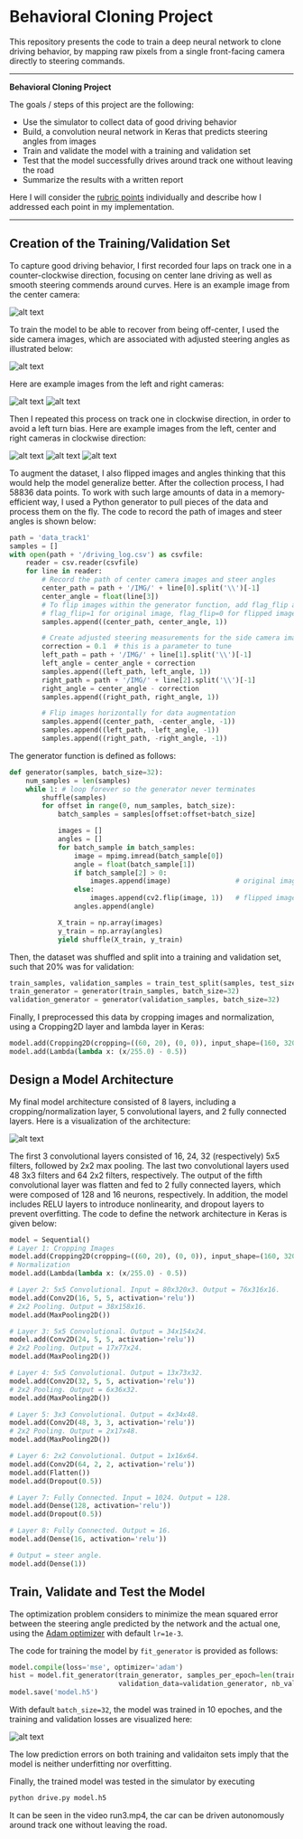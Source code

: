 # Behavioral Cloning Project

This repository presents the code to train a deep neural network to clone driving behavior, by mapping raw pixels from a single front-facing camera directly to steering commands.

---

**Behavioral Cloning Project**

The goals / steps of this project are the following:
* Use the simulator to collect data of good driving behavior
* Build, a convolution neural network in Keras that predicts steering angles from images
* Train and validate the model with a training and validation set
* Test that the model successfully drives around track one without leaving the road
* Summarize the results with a written report

Here I will consider the [rubric points](https://review.udacity.com/#!/rubrics/432/view) individually and describe how I addressed each point in my implementation. 

[//]: # (Image References)

[image1]: ./images/center.jpg "Center Image"
[image2]: ./images/side_cameras.png "Multiple Cameras"
[image3]: ./images/left.jpg "Left Image"
[image4]: ./images/right.jpg "Right Image"
[image5]: ./images/left_cw.jpg "Left Image Clockwise"
[image6]: ./images/center_cw.jpg "Center Image Clockwise"
[image7]: ./images/right_cw.jpg "Right Image Clockwise"
[image8]: ./images/architecture.png "CNN Architecture"
[image9]: ./images/loss.png "Visualization of Loss"

---

## Creation of the Training/Validation Set

To capture good driving behavior, I first recorded four laps on track one in a counter-clockwise direction, focusing on center lane driving as well as smooth steering commends around curves. Here is an example image from the center camera:

![alt text][image1]

To train the model to be able to recover from being off-center, I used the side camera images, which are associated with adjusted steering angles as illustrated below:

![alt text][image2]

Here are example images from the left and right cameras:

![alt text][image3]
![alt text][image4]

Then I repeated this process on track one in clockwise direction, in order to avoid a left turn bias. Here are example images from the left, center and right cameras in clockwise direction:

![alt text][image5]
![alt text][image6]
![alt text][image7]

To augment the dataset, I also flipped images and angles thinking that this would help the model generalize better. After the collection process, I had 58836 data points. To work with such large amounts of data in a memory-efficient way, I used a Python generator to pull pieces of the data and process them on the fly. The code to record the path of images and steer angles is shown below:

```python
path = 'data_track1'
samples = []
with open(path + '/driving_log.csv') as csvfile:
    reader = csv.reader(csvfile)
    for line in reader:
        # Record the path of center camera images and steer angles
        center_path = path + '/IMG/' + line[0].split('\\')[-1]
        center_angle = float(line[3])
        # To flip images within the generator function, add flag_flip as the third entry
        # flag_flip=1 for original image, flag_flip=0 for flipped image
        samples.append((center_path, center_angle, 1))

        # Create adjusted steering measurements for the side camera images
        correction = 0.1  # this is a parameter to tune
        left_path = path + '/IMG/' + line[1].split('\\')[-1]
        left_angle = center_angle + correction
        samples.append((left_path, left_angle, 1))
        right_path = path + '/IMG/' + line[2].split('\\')[-1]
        right_angle = center_angle - correction
        samples.append((right_path, right_angle, 1))

        # Flip images horizontally for data augmentation
        samples.append((center_path, -center_angle, -1))
        samples.append((left_path, -left_angle, -1))
        samples.append((right_path, -right_angle, -1))
```

The generator function is defined as follows:

```python
def generator(samples, batch_size=32):
    num_samples = len(samples)
    while 1: # loop forever so the generator never terminates
        shuffle(samples)
        for offset in range(0, num_samples, batch_size):
            batch_samples = samples[offset:offset+batch_size]

            images = []
            angles = []
            for batch_sample in batch_samples:
                image = mpimg.imread(batch_sample[0])
                angle = float(batch_sample[1])
                if batch_sample[2] > 0:
                    images.append(image)                # original image
                else:
                    images.append(cv2.flip(image, 1))   # flipped image
                angles.append(angle)

            X_train = np.array(images)
            y_train = np.array(angles)
            yield shuffle(X_train, y_train)
```

Then, the dataset was shuffled and split into a training and validation set, such that 20% was for validation:

```python
train_samples, validation_samples = train_test_split(samples, test_size=0.2)
train_generator = generator(train_samples, batch_size=32)
validation_generator = generator(validation_samples, batch_size=32)
```

Finally, I preprocessed this data by cropping images and normalization, using a Cropping2D layer and lambda layer in Keras:

```python
model.add(Cropping2D(cropping=((60, 20), (0, 0)), input_shape=(160, 320, 3)))
model.add(Lambda(lambda x: (x/255.0) - 0.5))
```

## Design a Model Architecture

My final model architecture consisted of 8 layers, including a cropping/normalization layer, 5 convolutional layers, and 2 fully connected layers. Here is a visualization of the architecture:

![alt text][image8]

The first 3 convolutional layers consisted of 16, 24, 32 (respectively) 5x5 filters, followed by 2x2 max pooling. The last two convolutional layers used 48 3x3 filters and 64 2x2 filters, respectively. The output of the fifth convolutional layer was flatten and fed to 2 fully connected layers, which were composed of 128 and 16 neurons, respectively. In addition, the model includes RELU layers to introduce nonlinearity, and dropout layers to prevent overfitting. The code to define the network architecture in Keras is given below:

```python
model = Sequential()
# Layer 1: Cropping Images
model.add(Cropping2D(cropping=((60, 20), (0, 0)), input_shape=(160, 320, 3)))
# Normalization
model.add(Lambda(lambda x: (x/255.0) - 0.5))

# Layer 2: 5x5 Convolutional. Input = 80x320x3. Output = 76x316x16.
model.add(Conv2D(16, 5, 5, activation='relu'))
# 2x2 Pooling. Output = 38x158x16.
model.add(MaxPooling2D())

# Layer 3: 5x5 Convolutional. Output = 34x154x24.
model.add(Conv2D(24, 5, 5, activation='relu'))
# 2x2 Pooling. Output = 17x77x24.
model.add(MaxPooling2D())

# Layer 4: 5x5 Convolutional. Output = 13x73x32.
model.add(Conv2D(32, 5, 5, activation='relu'))
# 2x2 Pooling. Output = 6x36x32.
model.add(MaxPooling2D())

# Layer 5: 3x3 Convolutional. Output = 4x34x48.
model.add(Conv2D(48, 3, 3, activation='relu'))
# 2x2 Pooling. Output = 2x17x48.
model.add(MaxPooling2D())

# Layer 6: 2x2 Convolutional. Output = 1x16x64.
model.add(Conv2D(64, 2, 2, activation='relu'))
model.add(Flatten())
model.add(Dropout(0.5))

# Layer 7: Fully Connected. Input = 1024. Output = 128.
model.add(Dense(128, activation='relu'))
model.add(Dropout(0.5))

# Layer 8: Fully Connected. Output = 16.
model.add(Dense(16, activation='relu'))

# Output = steer angle.
model.add(Dense(1))
```

## Train, Validate and Test the Model

The optimization problem considers to minimize the mean squared error between the steering angle predicted by the network and the actual one, using the [Adam optimizer](https://www.tensorflow.org/versions/r1.2/api_docs/python/tf/train/AdamOptimizer) with default `lr=1e-3`. 

The code for training the model by `fit_generator` is provided as follows:
```python
model.compile(loss='mse', optimizer='adam')
hist = model.fit_generator(train_generator, samples_per_epoch=len(train_samples), nb_epoch=10,
                           validation_data=validation_generator, nb_val_samples=len(validation_samples))
model.save('model.h5')
```

With default `batch_size=32`, the model was trained in 10 epoches, and the training and validation losses are visualized here:

![alt text][image9]

The low prediction errors on both training and validaiton sets imply that the model is neither underfitting nor overfitting.

Finally, the trained model was tested in the simulator by executing
```python
python drive.py model.h5
```
It can be seen in the video run3.mp4, the car can be driven autonomously around track one without leaving the road.
